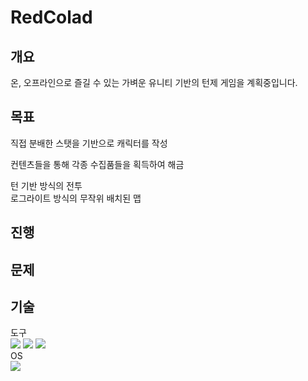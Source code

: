 # RedColad

## 개요

온, 오프라인으로 즐길 수 있는 가벼운 유니티 기반의 턴제 게임을 계획중입니다.

## 목표

직접 분배한 스탯을 기반으로 캐릭터를 작성
  
컨텐츠들을 통해 각종 수집품들을 획득하여 해금
  
턴 기반 방식의 전투  
로그라이트 방식의 무작위 배치된 맵

## 진행



## 문제
## 기술

도구  
<img src="https://img.shields.io/badge/Unity-FFFFFF?style=for-the-badge&logo=Unity&logoColor=black"> 
<img src="https://img.shields.io/badge/visualstudio-5C2D91?style=for-the-badge&logo=visualstudio&logoColor=white"> 
<img src="https://img.shields.io/badge/github-181717?style=for-the-badge&logo=github&logoColor=white">  
OS  
<img src="https://img.shields.io/badge/Windows-3776AB?style=for-the-badge&logo=Windows&logoColor=white">  
